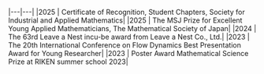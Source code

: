 
|---|---|
|2025 | Certificate of Recognition, Student Chapters, Society for Industrial and Applied Mathematics|
|2025 | The MSJ Prize for Excellent Young Applied Mathematicians, The Mathematical Society of Japan|
|2024 | The 63rd Leave a Nest incu-be award from Leave a Nest Co., Ltd.|
|2023 | The 20th International Conference on Flow Dynamics Best Presentation Award for Young Researcher|
|2023 | Poster Award Mathematical Science Prize at RIKEN summer school 2023|
